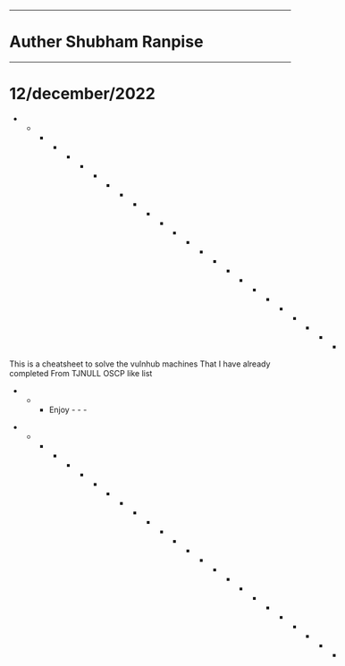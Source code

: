------------------------------
# Auther Shubham Ranpise
------------------------------

# 12/december/2022

+ + + + + + + + + + + + + + + + + + + + + + + + +

This is a cheatsheet to solve the vulnhub machines
That I have already completed
From TJNULL OSCP like list
- - - Enjoy - - - 

+ + + + + + + + + + + + + + + + + + + + + + + + +
